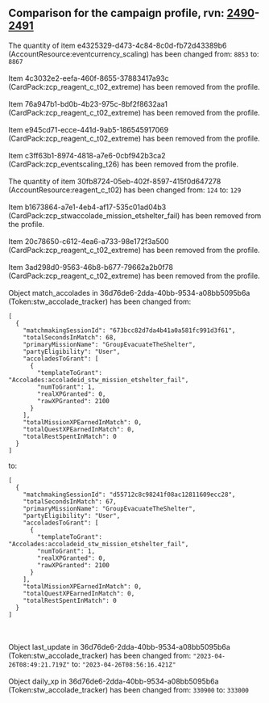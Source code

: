## Comparison for the campaign profile, rvn: [2490](https://github.com/PRO100KatYT/FortniteProfileRevisions/tree/main/profiles/campaign/2490%20campaign.json)-[2491](https://github.com/PRO100KatYT/FortniteProfileRevisions/tree/main/profiles/campaign/2491%20campaign.json)

The quantity of item e4325329-d473-4c84-8c0d-fb72d43389b6 (AccountResource:eventcurrency_scaling) has been changed from: `8853` to: `8867`
<br><br>
Item 4c3032e2-eefa-460f-8655-37883417a93c (CardPack:zcp_reagent_c_t02_extreme) has been removed from the profile.
<br><br>
Item 76a947b1-bd0b-4b23-975c-8bf2f8632aa1 (CardPack:zcp_reagent_c_t02_extreme) has been removed from the profile.
<br><br>
Item e945cd71-ecce-441d-9ab5-186545917069 (CardPack:zcp_reagent_c_t02_extreme) has been removed from the profile.
<br><br>
Item c3ff63b1-8974-4818-a7e6-0cbf942b3ca2 (CardPack:zcp_eventscaling_t26) has been removed from the profile.
<br><br>
The quantity of item 30fb8724-05eb-402f-8597-415f0d647278 (AccountResource:reagent_c_t02) has been changed from: `124` to: `129`
<br><br>
Item b1673864-a7e1-4eb4-af17-535c01ad04b3 (CardPack:zcp_stwaccolade_mission_etshelter_fail) has been removed from the profile.
<br><br>
Item 20c78650-c612-4ea6-a733-98e172f3a500 (CardPack:zcp_reagent_c_t02_extreme) has been removed from the profile.
<br><br>
Item 3ad298d0-9563-46b8-b677-79662a2b0f78 (CardPack:zcp_reagent_c_t02_extreme) has been removed from the profile.
<br><br>
Object match_accolades in 36d76de6-2dda-40bb-9534-a08bb5095b6a (Token:stw_accolade_tracker) has been changed from:

```
[
  {
    "matchmakingSessionId": "673bcc82d7da4b41a0a581fc991d3f61",
    "totalSecondsInMatch": 68,
    "primaryMissionName": "GroupEvacuateTheShelter",
    "partyEligibility": "User",
    "accoladesToGrant": [
      {
        "templateToGrant": "Accolades:accoladeid_stw_mission_etshelter_fail",
        "numToGrant": 1,
        "realXPGranted": 0,
        "rawXPGranted": 2100
      }
    ],
    "totalMissionXPEarnedInMatch": 0,
    "totalQuestXPEarnedInMatch": 0,
    "totalRestSpentInMatch": 0
  }
]
```

to:

```
[
  {
    "matchmakingSessionId": "d55712c8c98241f08ac12811609ecc28",
    "totalSecondsInMatch": 67,
    "primaryMissionName": "GroupEvacuateTheShelter",
    "partyEligibility": "User",
    "accoladesToGrant": [
      {
        "templateToGrant": "Accolades:accoladeid_stw_mission_etshelter_fail",
        "numToGrant": 1,
        "realXPGranted": 0,
        "rawXPGranted": 2100
      }
    ],
    "totalMissionXPEarnedInMatch": 0,
    "totalQuestXPEarnedInMatch": 0,
    "totalRestSpentInMatch": 0
  }
]
```

<br><br>
Object last_update in 36d76de6-2dda-40bb-9534-a08bb5095b6a (Token:stw_accolade_tracker) has been changed from: `"2023-04-26T08:49:21.719Z"` to: `"2023-04-26T08:56:16.421Z"`
<br><br>
Object daily_xp in 36d76de6-2dda-40bb-9534-a08bb5095b6a (Token:stw_accolade_tracker) has been changed from: `330900` to: `333000`
<br><br>
